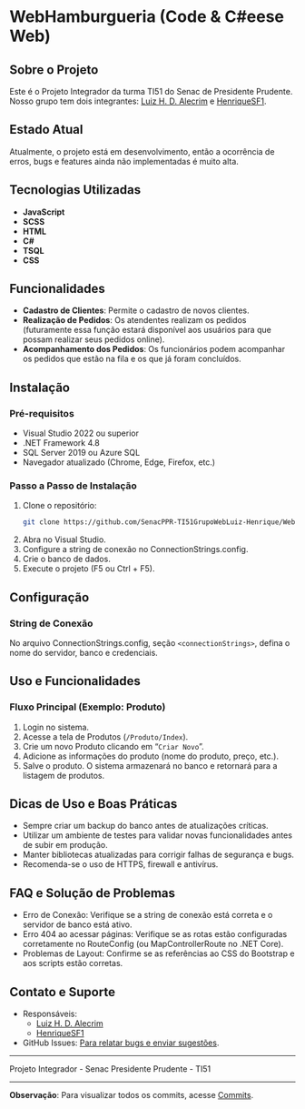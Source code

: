 # WebHamburgueria (Code & C#eese Web)

## Sobre o Projeto

Este é o Projeto Integrador da turma TI51 do Senac de Presidente Prudente. Nosso grupo tem dois integrantes: [Luiz H. D. Alecrim](https://github.com/Lu1zH3nr1qu3DA) e [HenriqueSF1](https://github.com/HenriqueSF1).

## Estado Atual

Atualmente, o projeto está em desenvolvimento, então a ocorrência de erros, bugs e features ainda não implementadas é muito alta.

## Tecnologias Utilizadas

- **JavaScript**
- **SCSS**
- **HTML**
- **C#**
- **TSQL**
- **CSS**

## Funcionalidades

- **Cadastro de Clientes**: Permite o cadastro de novos clientes.
- **Realização de Pedidos**: Os atendentes realizam os pedidos (futuramente essa função estará disponível aos usuários para que possam realizar seus pedidos online).
- **Acompanhamento dos Pedidos**: Os funcionários podem acompanhar os pedidos que estão na fila e os que já foram concluídos.

<!--
- **Realização de Pedidos**: Os clientes podem realizar pedidos online.
- **Gerenciamento de Pedidos**: Os funcionários podem visualizar e gerenciar os pedidos realizados.
- **Relatórios**: Geração de relatórios de vendas.
-->

## Instalação

### Pré-requisitos

- Visual Studio 2022 ou superior
- .NET Framework 4.8
- SQL Server 2019 ou Azure SQL
- Navegador atualizado (Chrome, Edge, Firefox, etc.)

### Passo a Passo de Instalação

1. Clone o repositório:
   ```bash
   git clone https://github.com/SenacPPR-TI51GrupoWebLuiz-Henrique/WebHamburgueria.git
   ```
2. Abra no Visual Studio.
3. Configure a string de conexão no ConnectionStrings.config.
4. Crie o banco de dados.
5. Execute o projeto (F5 ou Ctrl + F5).

## Configuração

### String de Conexão

No arquivo ConnectionStrings.config, seção `<connectionStrings>`, defina o nome do servidor, banco e credenciais.

## Uso e Funcionalidades

### Fluxo Principal (Exemplo: Produto)

1. Login no sistema.
2. Acesse a tela de Produtos (`/Produto/Index`).
3. Crie um novo Produto clicando em “`Criar Novo`”.
4. Adicione as informações do produto (nome do produto, preço, etc.).
5. Salve o produto. O sistema armazenará no banco e retornará para a listagem de produtos.

## Dicas de Uso e Boas Práticas

- Sempre criar um backup do banco antes de atualizações críticas.
- Utilizar um ambiente de testes para validar novas funcionalidades antes de subir em produção.
- Manter bibliotecas atualizadas para corrigir falhas de segurança e bugs.
- Recomenda-se o uso de HTTPS, firewall e antivírus.

## FAQ e Solução de Problemas

- Erro de Conexão: Verifique se a string de conexão está correta e o servidor de banco está ativo.
- Erro 404 ao acessar páginas: Verifique se as rotas estão configuradas corretamente no RouteConfig (ou MapControllerRoute no .NET Core).
- Problemas de Layout: Confirme se as referências ao CSS do Bootstrap e aos scripts estão corretas.

## Contato e Suporte

- Responsáveis:
  - [Luiz H. D. Alecrim](https://github.com/Lu1zH3nr1qu3DA)
  - [HenriqueSF1](https://github.com/HenriqueSF1)
- GitHub Issues: [Para relatar bugs e enviar sugestões](https://github.com/SenacPPR-TI51GrupoWebLuiz-Henrique/WebHamburgueria/issues).

---

Projeto Integrador - Senac Presidente Prudente - TI51

---

**Observação**: Para visualizar todos os commits, acesse [Commits](https://github.com/SenacPPR-TI51GrupoWebLuiz-Henrique/WebHamburgueria/commits/main).